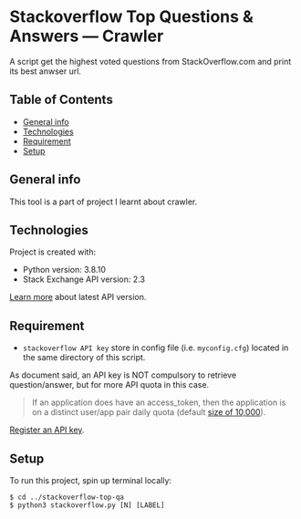 # Stackoverflow Top Questions & Answers ― Crawler
A script get the highest voted questions from StackOverflow.com and print its best anwser url.

## Table of Contents
* [General info](#general-info)
* [Technologies](#technologies)
* [Requirement](#requirement)
* [Setup](#setup)

## General info
This tool is a part of project I learnt about crawler.

## Technologies
Project is created with:
* Python version: 3.8.10
* Stack Exchange API version: 2.3

[Learn more](https://api.stackexchange.com/docs/) about latest API version.

## Requirement
* `stackoverflow API key` store in config file (i.e. `myconfig.cfg`) located in the same directory of this script.

As document said, an API key is NOT compulsory to retrieve question/answer, but for more API quota in this case.
> If an application does have an access_token, then the application is on a distinct user/app pair daily quota (default [size of 10,000](https://api.stackexchange.com/docs/throttle)).

[Register an API key](https://stackapps.com/apps/oauth/register).

## Setup
To run this project, spin up terminal locally:
```
$ cd ../stackoverflow-top-qa
$ python3 stackoverflow.py [N] [LABEL]
```
